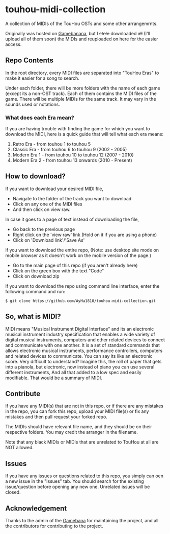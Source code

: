 # touhou-midi-collection
A collection of MIDIs of the TouHou OSTs and some other arrangemrnts.

Originally was hosted on [Gamebanana](https://gamebanana.com/projects/35179), but I ~~stole~~ downloaded ~~all~~ (I'll upload all of them soon) the MIDIs and reuploaded on here for the easier access.

## Repo Contents
In the root directory, every MIDI files are separated into "TouHou Eras" to make it easier for a song to search.

Under each folder, there will be more folders with the name of each game (except its a non-OST track). Each of them contains the MIDI files of the game. There will be multiple MIDIs for the same track. It may vary in the sounds used or notations.

### What does each Era mean?
If you are having trouble with finding the game for which you want to download the MIDI, here is a quick guide that will tell what each era means:
1. Retro Era - from touhou 1 to touhou 5
2. Classic Era - from touhou 6 to touhou 9 (2002 - 2005)
3. Modern Era 1 - from touhou 10 to touhou 12 (2007 - 2010)
4. Modern Era 2 - from touhou 13 onwards (2010 - Present)

## How to download?
If you want to download your desired MIDI file,
- Navigate to the folder of the track you want to download
- Click on any one of the MIDI files
- And then click on view raw.

In case it goes to a page of text instead of downloading the file,
- Go back to the previous page
- Right click on the 'view raw' link (Hold on it if you are using a phone)
- Click on 'Download link'/'Save As'

If you want to download the entire repo, (Note: use desktop site mode on mobile browser as it doesn't work on the mobile version of the page.)
- Go to the main page of this repo (if you aren't already here)
- Click on the green box with the text "Code"
- Click on download zip

If you want to download the repo using command line interface, enter the following command and run:
```
$ git clone https://github.com/AyHa1810/touhou-midi-collection.git
```

## So, what is MIDI?
MIDI means "Musical Instrument Digital Interface" and its an electronic musical instrument industry specification that enables a wide variety of digital musical instruments, computers and other related devices to connect and communicate with one another. It is a set of standard commands that allows electronic musical instruments, performance controllers, computers and related devices to communicate. You can say its like an electronic score.
Very difficult to understand? Imagine this, the roll of paper that gets into a pianola, but electronic, now instead of piano you can use several different instruments, And all that added to a low spec and easily modifiable. That would be a summary of MIDI.

## Contribute
If you have any MIDI(s) that are not in this repo, or if there are any mistakes in the repo, you can fork this repo, upload your MIDI file(s) or fix any mistakes and then pull request your forked repo.

The MIDIs should have relevant file name, and they should be on their respective folders. You may credit the arranger in the filename.

Note that any black MIDIs or MIDIs that are unrelated to TouHou at all are NOT allowed.

## Issues
If you have any issues or questions related to this repo, you simply can oen a new issue in the "Issues" tab. You should search for the existing issue/question before opening any new one. Unrelated issues will be closed.

## Acknowledgement 
Thanks to the admin of the [Gamebana](https://gamebanana.com/projects/35179) for maintaining the project, and all the contributors for contributing to the project.
